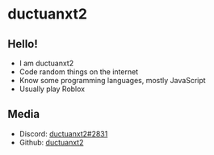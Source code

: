 # ductuanxt2

## Hello!

- I am ductuanxt2
- Code random things on the internet
- Know some programming languages, mostly JavaScript
- Usually play Roblox

## Media

- Discord: [ductuanxt2#2831](https://discord.com/users/597262431298781211)
- Github: [ductuanxt2](https://github.com/ductuanxt2)
